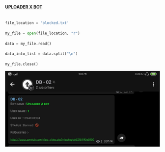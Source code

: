 #### [UPLOADER X BOT](https://t.me/uploader_x_bot)

``` python

file_location = 'blocked.txt'

my_file = open(file_location, "r")

data = my_file.read()
  
data_into_list = data.split("\n")

my_file.close()

```

<p align="center">
  <img src="SOURCE/IMG_20220911_160223.jpg" alt="BLOCKER">
</p>
